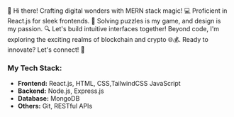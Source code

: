 👋 Hi there! Crafting digital wonders with MERN stack magic! 💻 Proficient in React.js for sleek frontends. 🎨 Solving puzzles is my game, and design is my passion. 🔍 Let's build intuitive interfaces together! Beyond code, I'm exploring the exciting realms of blockchain and crypto 🌐💰. Ready to innovate? Let's connect! 🚀

### My Tech Stack:
- **Frontend:** React.js, HTML, CSS,TailwindCSS JavaScript
- **Backend:** Node.js, Express.js
- **Database:** MongoDB
- **Others:** Git, RESTful APIs
